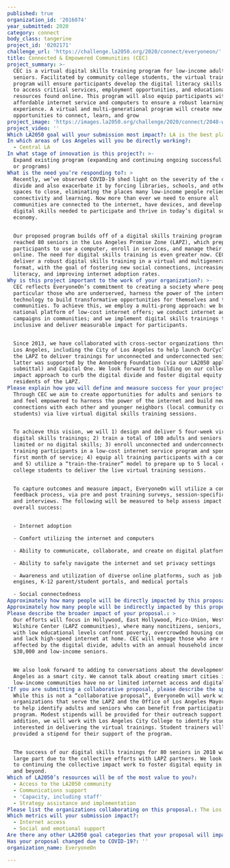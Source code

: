 ```yaml
---
published: true
organization_id: '2016074'
year_submitted: 2020
category: connect
body_class: tangerine
project_id: '0202171'
challenge_url: 'https://challenge.la2050.org/2020/connect/everyoneon/'
title: Connected & Empowered Communities (CEC)
project_summary: >-
  CEC is a virtual digital skills training program for low-income adults and
  seniors. Facilitated by community college students, the virtual training
  program will ensure participants develop the digital literacy skills required
  to access critical services, employment opportunities, and educational
  resources found online. This program will also equip participants with
  affordable internet service and computers to ensure a robust learning
  experience. A virtual and multi-generational program will create new
  opportunities to connect, learn, and grow
project_image: 'https://images.la2050.org/challenge/2020/connect/2048-wide/everyoneon.jpg'
project_video: ''
Which LA2050 goal will your submission most impact?: LA is the best place to CONNECT
In which areas of Los Angeles will you be directly working?:
  - Central LA
In what stage of innovation is this project?: >-
  Expand existing program (expanding and continuing ongoing successful projects
  or programs)
What is the need you’re responding to?: >
  Recently, we’ve observed COVID-19 shed light on the severity of the digital
  divide and also exacerbate it by forcing libraries, schools, and other public
  spaces to close, eliminating the places many low-income people relied on for
  connectivity and learning. Now more than ever we need to ensure all
  communities are connected to the internet, have devices, and develop the
  digital skills needed to participate and thrive in today’s digital society and
  economy. 


  Our proposed program builds off of a digital skills training program that
  reached 80 seniors in the Los Angeles Promise Zone (LAPZ), which prepared
  participants to use a computer, enroll in services, and manage their finances
  online. The need for digital skills training is even greater now. CEC will
  deliver a robust digital skills training in a virtual and multigenerational
  format, with the goal of fostering new social connections, increasing digital
  literacy, and improving internet adoption rates.
Why is this project important to the work of your organization?: >-
  CEC reflects EveryoneOn’s commitment to creating a society where people, in
  particular those who are underserved, harness the power of the internet and
  technology to build transformative opportunities for themselves and their
  communities. To achieve this, we employ a multi-prong approach: we built a
  national platform of low-cost internet offers; we conduct internet adoption
  campaigns in communities; and we implement digital skills trainings that are
  inclusive and deliver measurable impact for participants. 


  Since 2013, we have collaborated with cross-sector organizations throughout
  Los Angeles, including the City of Los Angeles to help launch OurCycleLA and
  the LAPZ to deliver trainings for unconnected and underconnected seniors. The
  latter was supported by the Annenberg Foundation (via our LA2050 application
  submittal) and Capital One. We look forward to building on our collective
  impact approach to curb the digital divide and foster digital equity for
  residents of the LAPZ. 
Please explain how you will define and measure success for your project.: >
  Through CEC we aim to create opportunities for adults and seniors to learn how
  and feel empowered to harness the power of the internet and build new social
  connections with each other and younger neighbors (local community college
  students) via live virtual digital skills training sessions. 


  To achieve this vision, we will 1) design and deliver 5 four-week virtual
  digital skills trainings; 2) train a total of 100 adults and seniors with
  limited or no digital skills; 3) enroll unconnected and underconnected
  training participants in a low-cost internet service program and sponsor the
  first month of service; 4) equip all training participants with a computer;
  and 5) utilize a “train-the-trainer” model to prepare up to 5 local community
  college students to deliver the live virtual training sessions. 


  To capture outcomes and measure impact, EveryoneOn will utilize a continuous
  feedback process, via pre and post training surveys, session-specific surveys,
  and interviews. The following will be measured to help assess impact and
  overall success: 


  - Internet adoption 

  - Comfort utilizing the internet and computers

  - Ability to communicate, collaborate, and create on digital platforms

  - Ability to safely navigate the internet and set privacy settings 

  - Awareness and utilization of diverse online platforms, such as job search
  engines, K-12 parent/student portals, and medical portals 

  - Social connectedness 
Approximately how many people will be directly impacted by this proposal?: '105'
Approximately how many people will be indirectly impacted by this proposal?: '180'
Please describe the broader impact of your proposal.: >
  Our efforts will focus in Hollywood, East Hollywood, Pico-Union, Westlake, and
  Wilshire Center (LAPZ communities), where many noncitizens, seniors, and those
  with low educational levels confront poverty, overcrowded housing conditions,
  and lack high-speed internet at home. CEC will engage those who are most
  affected by the digital divide, adults with an annual household income under
  $30,000 and low-income seniors.


  We also look forward to adding to conversations about the development of Los
  Angeles as a smart city. We cannot talk about creating smart cities if
  low-income communities have no or limited internet access and digital skills. 
'If you are submitting a collaborative proposal, please describe the specific role of partner organizations in the project.': >
  While this is not a “collaborative proposal”, EveryoneOn will work with
  organizations that serve the LAPZ and the Office of Los Angeles Mayor Garcetti
  to help identify adults and seniors who can benefit from participating in the
  program. Modest stipends will be provided for their outreach support. In
  addition, we will work with Los Angeles City College to identify students
  interested in delivering the virtual trainings. Student trainers will be
  provided a stipend for their support of the program.  


  The success of our digital skills trainings for 80 seniors in 2018 was in
  large part due to the collective efforts with LAPZ partners. We look forward
  to continuing the collective impact work to foster digital equity in the LAPZ
  and beyond. 
Which of LA2050’s resources will be of the most value to you?:
  - Access to the LA2050 community
  - Communications support
  - 'Capacity, including staff'
  - Strategy assistance and implementation
Please list the organizations collaborating on this proposal.: The Los Angeles Promise Zone
Which metrics will your submission impact?:
  - Internet access
  - Social and emotional support
Are there any other LA2050 goal categories that your proposal will impact?: []
Has your proposal changed due to COVID-19?: ''
organization_name: EveryoneOn

---
```


